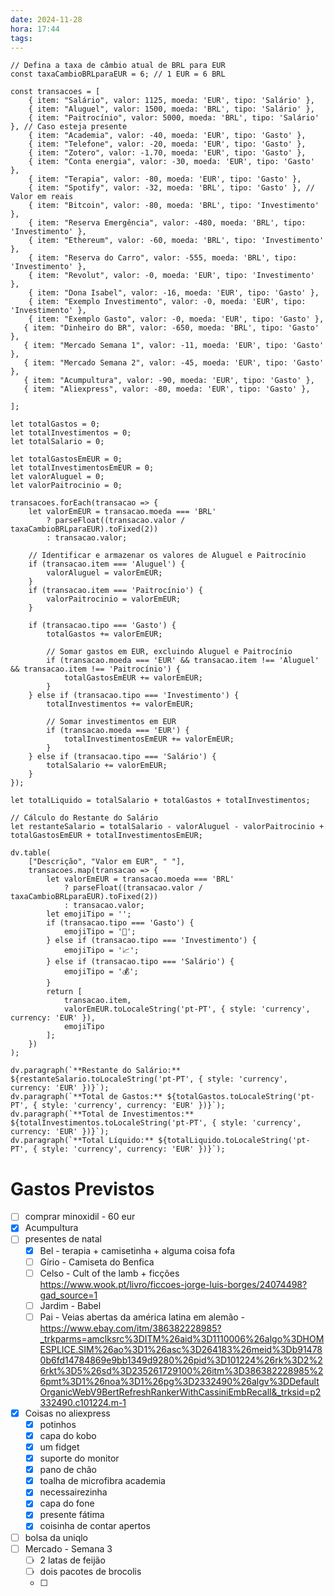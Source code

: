 ```yaml
---
date: 2024-11-28
hora: 17:44
tags:
---
```


```dataviewjs
// Defina a taxa de câmbio atual de BRL para EUR
const taxaCambioBRLparaEUR = 6; // 1 EUR = 6 BRL

const transacoes = [
    { item: "Salário", valor: 1125, moeda: 'EUR', tipo: 'Salário' },
    { item: "Aluguel", valor: 1500, moeda: 'BRL', tipo: 'Salário' },
    { item: "Paitrocínio", valor: 5000, moeda: 'BRL', tipo: 'Salário' }, // Caso esteja presente
    { item: "Academia", valor: -40, moeda: 'EUR', tipo: 'Gasto' },
    { item: "Telefone", valor: -20, moeda: 'EUR', tipo: 'Gasto' },
    { item: "Zotero", valor: -1.70, moeda: 'EUR', tipo: 'Gasto' },
    { item: "Conta energia", valor: -30, moeda: 'EUR', tipo: 'Gasto' },
    { item: "Terapia", valor: -80, moeda: 'EUR', tipo: 'Gasto' },
    { item: "Spotify", valor: -32, moeda: 'BRL', tipo: 'Gasto' }, // Valor em reais
    { item: "Bitcoin", valor: -80, moeda: 'BRL', tipo: 'Investimento' },
    { item: "Reserva Emergência", valor: -480, moeda: 'BRL', tipo: 'Investimento' },
    { item: "Ethereum", valor: -60, moeda: 'BRL', tipo: 'Investimento' },
    { item: "Reserva do Carro", valor: -555, moeda: 'BRL', tipo: 'Investimento' },
    { item: "Revolut", valor: -0, moeda: 'EUR', tipo: 'Investimento' },
    { item: "Dona Isabel", valor: -16, moeda: 'EUR', tipo: 'Gasto' },
    { item: "Exemplo Investimento", valor: -0, moeda: 'EUR', tipo: 'Investimento' },
    { item: "Exemplo Gasto", valor: -0, moeda: 'EUR', tipo: 'Gasto' },
   { item: "Dinheiro do BR", valor: -650, moeda: 'BRL', tipo: 'Gasto' },
   { item: "Mercado Semana 1", valor: -11, moeda: 'EUR', tipo: 'Gasto' },
   { item: "Mercado Semana 2", valor: -45, moeda: 'EUR', tipo: 'Gasto' },
   { item: "Acumpultura", valor: -90, moeda: 'EUR', tipo: 'Gasto' },
   { item: "Aliexpress", valor: -80, moeda: 'EUR', tipo: 'Gasto' },
    
];

let totalGastos = 0;
let totalInvestimentos = 0;
let totalSalario = 0;

let totalGastosEmEUR = 0;
let totalInvestimentosEmEUR = 0;
let valorAluguel = 0;
let valorPaitrocinio = 0;

transacoes.forEach(transacao => {
    let valorEmEUR = transacao.moeda === 'BRL'
        ? parseFloat((transacao.valor / taxaCambioBRLparaEUR).toFixed(2))
        : transacao.valor;

    // Identificar e armazenar os valores de Aluguel e Paitrocínio
    if (transacao.item === 'Aluguel') {
        valorAluguel = valorEmEUR;
    }
    if (transacao.item === 'Paitrocínio') {
        valorPaitrocinio = valorEmEUR;
    }

    if (transacao.tipo === 'Gasto') {
        totalGastos += valorEmEUR;

        // Somar gastos em EUR, excluindo Aluguel e Paitrocínio
        if (transacao.moeda === 'EUR' && transacao.item !== 'Aluguel' && transacao.item !== 'Paitrocínio') {
            totalGastosEmEUR += valorEmEUR;
        }
    } else if (transacao.tipo === 'Investimento') {
        totalInvestimentos += valorEmEUR;

        // Somar investimentos em EUR
        if (transacao.moeda === 'EUR') {
            totalInvestimentosEmEUR += valorEmEUR;
        }
    } else if (transacao.tipo === 'Salário') {
        totalSalario += valorEmEUR;
    }
});

let totalLiquido = totalSalario + totalGastos + totalInvestimentos;

// Cálculo do Restante do Salário
let restanteSalario = totalSalario - valorAluguel - valorPaitrocinio + totalGastosEmEUR + totalInvestimentosEmEUR;

dv.table(
    ["Descrição", "Valor em EUR", " "],
    transacoes.map(transacao => {
        let valorEmEUR = transacao.moeda === 'BRL'
            ? parseFloat((transacao.valor / taxaCambioBRLparaEUR).toFixed(2))
            : transacao.valor;
        let emojiTipo = '';
        if (transacao.tipo === 'Gasto') {
            emojiTipo = '💸';
        } else if (transacao.tipo === 'Investimento') {
            emojiTipo = '📈';
        } else if (transacao.tipo === 'Salário') {
            emojiTipo = '💰';
        }
        return [
            transacao.item,
            valorEmEUR.toLocaleString('pt-PT', { style: 'currency', currency: 'EUR' }),
            emojiTipo
        ];
    })
);

dv.paragraph(`**Restante do Salário:** ${restanteSalario.toLocaleString('pt-PT', { style: 'currency', currency: 'EUR' })}`);
dv.paragraph(`**Total de Gastos:** ${totalGastos.toLocaleString('pt-PT', { style: 'currency', currency: 'EUR' })}`);
dv.paragraph(`**Total de Investimentos:** ${totalInvestimentos.toLocaleString('pt-PT', { style: 'currency', currency: 'EUR' })}`);
dv.paragraph(`**Total Líquido:** ${totalLiquido.toLocaleString('pt-PT', { style: 'currency', currency: 'EUR' })}`);

```

# Gastos Previstos
- [ ] comprar minoxidil - 60 eur
- [x] Acumpultura
- [ ] presentes de natal
	- [x] Bel - terapia + camisetinha + alguma coisa fofa
	- [ ] Gírio - Camiseta do Benfica
	- [ ] Celso - Cult of the lamb + ficções https://www.wook.pt/livro/ficcoes-jorge-luis-borges/24074498?gad_source=1 
	- [ ] Jardim - Babel
	- [ ] Pai - Veias abertas da américa latina em alemão - https://www.ebay.com/itm/386382228985?_trkparms=amclksrc%3DITM%26aid%3D1110006%26algo%3DHOMESPLICE.SIM%26ao%3D1%26asc%3D264183%26meid%3Db914780b6fd14784869e9bb1349d9280%26pid%3D101224%26rk%3D2%26rkt%3D5%26sd%3D235261729100%26itm%3D386382228985%26pmt%3D1%26noa%3D1%26pg%3D2332490%26algv%3DDefaultOrganicWebV9BertRefreshRankerWithCassiniEmbRecall&_trksid=p2332490.c101224.m-1
- [x] Coisas no aliexpress
	- [x] potinhos
	- [x] capa do kobo
	- [x] um fidget
	- [x] suporte do monitor
	- [x] pano de chão
	- [x] toalha de microfibra academia
	- [x] necessairezinha
	- [x] capa do fone
	- [x] presente fátima
	- [x] coisinha de contar apertos
- [ ] bolsa da uniqlo
- [ ] Mercado - Semana 3
	- [ ] 2 latas de feijão
	- [ ] dois pacotes de brocolis
	- [ ] 



